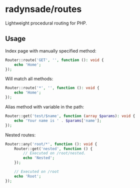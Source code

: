 # radynsade/routes
Lightweight procedural routing  for PHP.

## Usage
Index page with manually specified method:
```php
Router::route('GET', '', function (): void {
	echo 'Home';
});
```
Will match all methods:
```php
Router::route('*', '', function (): void {
	echo 'Home';
});
```
Alias method with variable in the path:
```php
Router::get('test/$name', function (array $params): void {
	echo 'Your name is ' . $params['name'];
});
```
Nested routes:
```php
Router::any('root/*', function (): void {
	Router::get('nested', function () {
		// Executed on /root/nested.
		echo 'Nested';
	});

	// Executed on /root
	echo 'Root';
});
```
